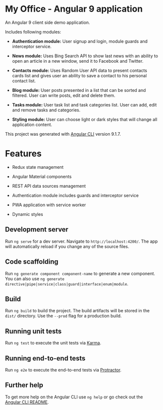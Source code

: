 # My Office - Angular 9 application

An Angular 9 client side demo application.

Includes following modules:

- **Authentication module:** User signup and login, module guards and interceptor service.

- **News module:** Uses Bing Search API to show last news with an ability to open an article
in a new window, send it to Facebook and Twitter.

- **Contacts module:** Uses Random User API data to present contacts cards list and gives user
 an ability to save a contact to his personal contact list.

- **Blog module:** User posts presented in a list that can be sorted and filtered. User can
write posts, edit and delete them.

- **Tasks module:** User task list and task categories list. User can add, edit and remove tasks 
and categories.

- **Styling module:** User can choose light or dark styles that will change all 
application content.

This project was generated with [Angular CLI](https://github.com/angular/angular-cli) version 9.1.7.

# Features

- Redux state management

- Angular Material components

- REST API data sources management

- Authentication module includes guards and interceptor service

- PWA application with service worker

- Dynamic styles

<a name="installation"></a>

## Development server

Run `ng serve` for a dev server. Navigate to `http://localhost:4200/`. The app will automatically reload if you change any of the source files.

## Code scaffolding

Run `ng generate component component-name` to generate a new component. You can also use `ng generate directive|pipe|service|class|guard|interface|enum|module`.

## Build

Run `ng build` to build the project. The build artifacts will be stored in the `dist/` directory. Use the `--prod` flag for a production build.

## Running unit tests

Run `ng test` to execute the unit tests via [Karma](https://karma-runner.github.io).

## Running end-to-end tests

Run `ng e2e` to execute the end-to-end tests via [Protractor](http://www.protractortest.org/).

## Further help

To get more help on the Angular CLI use `ng help` or go check out the [Angular CLI README](https://github.com/angular/angular-cli/blob/master/README.md).

